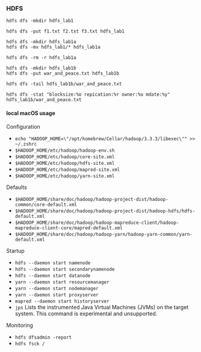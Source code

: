 ### HDFS

```
hdfs dfs -mkdir hdfs_lab1

hdfs dfs -put f1.txt f2.txt f3.txt hdfs_lab1

hdfs dfs -mkdir hdfs_lab1a
hdfs dfs -mv hdfs_lab1/* hdfs_lab1a

hdfs dfs -rm -r hdfs_lab1a

hdfs dfs -mkdir hdfs_lab1b
hdfs dfs -put war_and_peace.txt hdfs_lab1b

hdfs dfs -tail hdfs_lab1b/war_and_peace.txt

hdfs dfs -stat "blocksize:%o repication:%r owner:%u mdate:%y" hdfs_lab1b/war_and_peace.txt
```

#### local macOS usage

Configuration
* `echo "HADOOP_HOME=\"/opt/homebrew/Cellar/hadoop/3.3.3/libexec\"" >> ~/.zshrc`
* `$HADOOP_HOME/etc/hadoop/hadoop-env.sh`
* `$HADOOP_HOME/etc/hadoop/core-site.xml`
* `$HADOOP_HOME/etc/hadoop/hdfs-site.xml`
* `$HADOOP_HOME/etc/hadoop/mapred-site.xml`
* `$HADOOP_HOME/etc/hadoop/yarn-site.xml`

Defaults
* `$HADOOP_HOME/share/doc/hadoop/hadoop-project-dist/hadoop-common/core-default.xml`
* `$HADOOP_HOME/share/doc/hadoop/hadoop-project-dist/hadoop-hdfs/hdfs-default.xml`
* `$HADOOP_HOME/share/doc/hadoop/hadoop-mapreduce-client/hadoop-mapreduce-client-core/mapred-default.xml`
* `$HADOOP_HOME/share/doc/hadoop/hadoop-yarn/hadoop-yarn-common/yarn-default.xml`

Startup
* `hdfs --daemon start namenode`
* `hdfs --daemon start secondarynamenode`
* `hdfs --daemon start datanode`
* `yarn --daemon start resourcemanager`
* `yarn --daemon start nodemanager`
* `yarn --daemon start proxyserver`
* `mapred --daemon start historyserver`
* `jps` Lists the instrumented Java Virtual Machines (JVMs) on the target system. This command is experimental and unsupported.

Monitoring
* `hdfs dfsadmin -report`
* `hdfs fsck /`